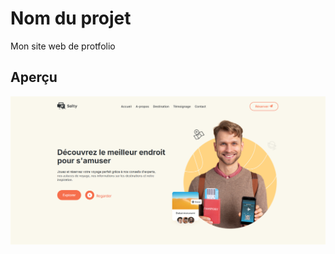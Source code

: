 # Nom du projet

Mon site web de protfolio

## Aperçu


![Capture d'écran de l'application](./img/Capture.png)
